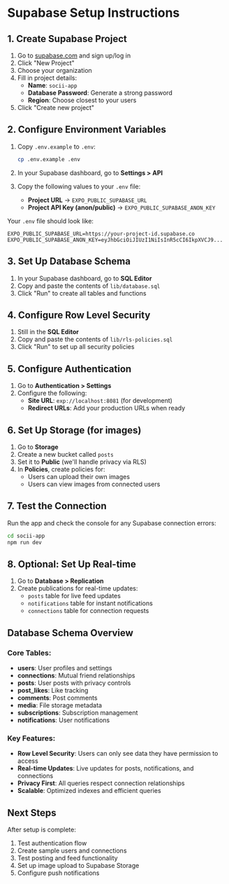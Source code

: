 # Supabase Setup Instructions

## 1. Create Supabase Project

1. Go to [supabase.com](https://supabase.com) and sign up/log in
2. Click "New Project"
3. Choose your organization
4. Fill in project details:
   - **Name**: `socii-app`
   - **Database Password**: Generate a strong password
   - **Region**: Choose closest to your users
5. Click "Create new project"

## 2. Configure Environment Variables

1. Copy `.env.example` to `.env`:
   ```bash
   cp .env.example .env
   ```

2. In your Supabase dashboard, go to **Settings > API**

3. Copy the following values to your `.env` file:
   - **Project URL** → `EXPO_PUBLIC_SUPABASE_URL`
   - **Project API Key (anon/public)** → `EXPO_PUBLIC_SUPABASE_ANON_KEY`

Your `.env` file should look like:
```env
EXPO_PUBLIC_SUPABASE_URL=https://your-project-id.supabase.co
EXPO_PUBLIC_SUPABASE_ANON_KEY=eyJhbGciOiJIUzI1NiIsInR5cCI6IkpXVCJ9...
```

## 3. Set Up Database Schema

1. In your Supabase dashboard, go to **SQL Editor**
2. Copy and paste the contents of `lib/database.sql`
3. Click "Run" to create all tables and functions

## 4. Configure Row Level Security

1. Still in the **SQL Editor**
2. Copy and paste the contents of `lib/rls-policies.sql`
3. Click "Run" to set up all security policies

## 5. Configure Authentication

1. Go to **Authentication > Settings**
2. Configure the following:
   - **Site URL**: `exp://localhost:8081` (for development)
   - **Redirect URLs**: Add your production URLs when ready

## 6. Set Up Storage (for images)

1. Go to **Storage**
2. Create a new bucket called `posts`
3. Set it to **Public** (we'll handle privacy via RLS)
4. In **Policies**, create policies for:
   - Users can upload their own images
   - Users can view images from connected users

## 7. Test the Connection

Run the app and check the console for any Supabase connection errors:

```bash
cd socii-app
npm run dev
```

## 8. Optional: Set Up Real-time

1. Go to **Database > Replication**
2. Create publications for real-time updates:
   - `posts` table for live feed updates
   - `notifications` table for instant notifications
   - `connections` table for connection requests

## Database Schema Overview

### Core Tables:
- **users**: User profiles and settings
- **connections**: Mutual friend relationships
- **posts**: User posts with privacy controls
- **post_likes**: Like tracking
- **comments**: Post comments
- **media**: File storage metadata
- **subscriptions**: Subscription management
- **notifications**: User notifications

### Key Features:
- **Row Level Security**: Users can only see data they have permission to access
- **Real-time Updates**: Live updates for posts, notifications, and connections
- **Privacy First**: All queries respect connection relationships
- **Scalable**: Optimized indexes and efficient queries

## Next Steps

After setup is complete:
1. Test authentication flow
2. Create sample users and connections
3. Test posting and feed functionality
4. Set up image upload to Supabase Storage
5. Configure push notifications